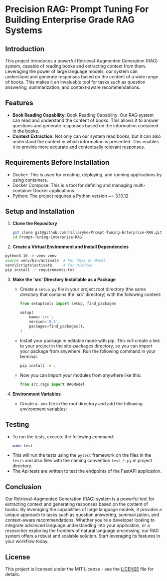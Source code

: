 # Precision RAG: Prompt Tuning For Building Enterprise Grade RAG Systems

## Introduction

This project introduces a powerful Retrieval-Augmented Generation (RAG) system,
capable of reading books and extracting context from them. Leveraging the power
of large language models, our system can understand and generate responses based
on the content of a wide range of books. This makes it an invaluable tool for
tasks such as question answering, summarization, and context-aware
recommendations.

## Features

- **Book Reading Capability**: Book Reading Capability: Our RAG system can read
  and understand the content of books. This allows it to answer questions and
  generate responses based on the information contained in the books.
- **Context Extraction**: Not only can our system read books, but it can also
  understand the context in which information is presented. This enables it to
  provide more accurate and contextually relevant responses.

## Requirements Before Installation

- Docker: This is used for creating, deploying, and running applications by
  using containers.
- Docker Compose: This is a tool for defining and managing multi-container
  Docker applications.
- Python: The project requires a Python version ~= 3.10.12

## Setup and Installation

1. **Clone the Repository**

   ```bash
   git clone git@github.com:hillaryke/Prompt-Tuning-Enterprise-RAG.git
   cd Prompt-Tuning-Enterprise-RAG
   ```

2. **Create a Virtual Environment and Install Dependencies**

```bash
python3.10 -m venv venv
source venv/bin/activate  # For Unix or MacOS
venv\Scripts\activate     # For Windows
pip install -r requirements.txt
```

3. **Make the 'src' Directory Installable as a Package**

   - Create a `setup.py` file in your project root directory (the same directory
     that contains the 'src' directory) with the following content:

     ```python
     from setuptools import setup, find_packages

     setup(
         name='src',
         version='0.1',
         packages=find_packages(),
     )
     ```

   - Install your package in editable mode with pip. This will create a link to
     your project in the site-packages directory, so you can import your package
     from anywhere. Run the following command in your terminal:
     ```bash
     pip install -e .
     ```
   - Now you can import your modules from anywhere like this:
     ```python
     from src.rags import RAGModel
     ```

4. **Environment Variables**
   - Create a `.env` file in the root directory and add the following
     environment variables:

## Testing

- To run the tests, execute the following command:
  ```bash
  make test
  ```
- This will run the tests using the `pytest` framework on the files in the
  `tests` and also files with the naming convention `test_*.py` in project
  directory.
- The Api tests are written to test the endpoints of the FastAPI application.

## Conclusion

Our Retrieval-Augmented Generation (RAG) system is a powerful tool for
extracting context and generating responses based on the content of books. By
leveraging the capabilities of large language models, it provides a unique
approach to tasks such as question answering, summarization, and context-aware
recommendations. Whether you're a developer looking to integrate advanced
language understanding into your application, or a researcher exploring the
frontiers of natural language processing, our RAG system offers a robust and
scalable solution. Start leveraging its features in your workflow today.

## License

This project is licensed under the MIT License - see the [LICENSE](LICENSE) file
for details.
